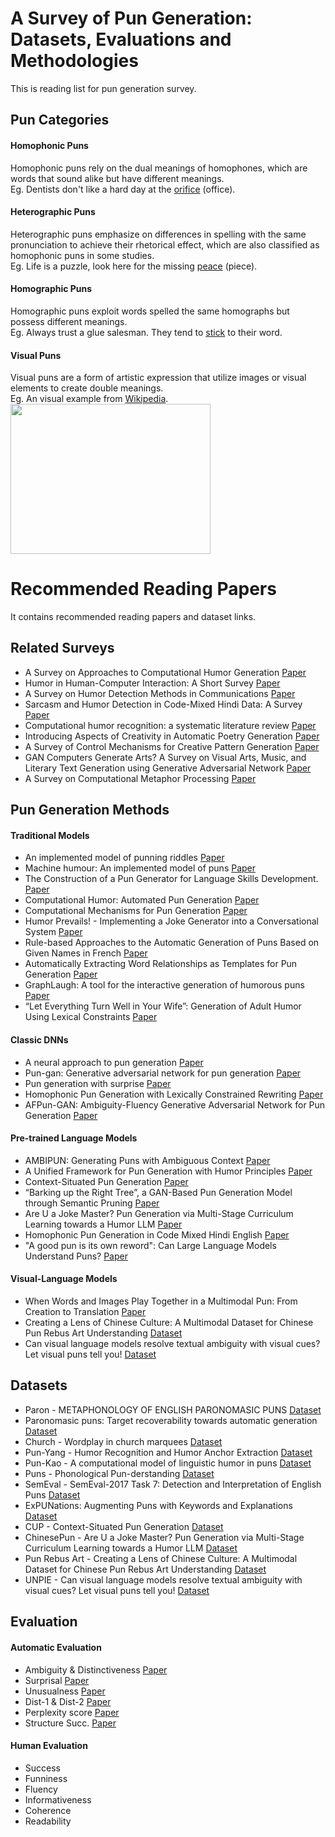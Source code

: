 # A Survey of Pun Generation: Datasets, Evaluations and Methodologies

This is reading list for pun generation survey.

## Pun Categories
#### Homophonic Puns
Homophonic puns rely on the dual meanings of homophones, which are words that sound alike but have different meanings. <br/>
Eg. Dentists don't like a hard day at the <ins>orifice</ins> (office).
#### Heterographic Puns
Heterographic puns emphasize on differences in spelling with the same pronunciation to achieve their rhetorical effect, which are also classified as homophonic puns in some studies. <br/>
Eg. Life is a puzzle, look here for the missing <ins>peace</ins> (piece). 
#### Homographic Puns
Homographic puns exploit words spelled the same homographs but possess different meanings. <br/>
Eg. Always trust a glue salesman. They tend to <ins>stick</ins> to their word. 
#### Visual Puns
Visual puns are a form of artistic expression that utilize images or visual elements to create double meanings. <br/>
Eg. An visual example from [Wikipedia](https://en.wikipedia.org/wiki/Visual_pun).  <br/>
<img src="https://github.com/user-attachments/assets/c07a7554-d714-4f30-bcd5-36587ece8f87" height="240px" width="320px" />

# Recommended Reading Papers
It contains recommended reading papers and dataset links.
## Related Surveys
* A Survey on Approaches to Computational Humor Generation [Paper](https://aclanthology.org/2020.latechclfl-1.4/)
* Humor in Human-Computer Interaction: A Short Survey [Paper](https://www.researchgate.net/publication/320127779_Humor_in_Human-Computer_Interaction_A_Short_Survey)
* A Survey on Humor Detection Methods in Communications [Paper](https://www.researchgate.net/publication/357207527_A_Survey_on_Humor_Detection_Methods_in_Communications)
* Sarcasm and Humor Detection in Code-Mixed Hindi Data: A Survey [Paper](https://link.springer.com/chapter/10.1007/978-981-97-6588-1_34)
* Computational humor recognition: a systematic literature review [Paper](https://link.springer.com/article/10.1007/s10462-024-11043-3)
* Introducing Aspects of Creativity in Automatic Poetry Generation [Paper](https://arxiv.org/abs/2002.02511)
* A Survey of Control Mechanisms for Creative Pattern Generation [Paper](https://onlinelibrary.wiley.com/doi/full/10.1111/cgf.142658)
* GAN Computers Generate Arts? A Survey on Visual Arts, Music, and Literary Text Generation using Generative Adversarial Network [Paper](https://arxiv.org/abs/2108.03857)
* A Survey on Computational Metaphor Processing [Paper](https://dl.acm.org/doi/10.1145/3373265)
## Pun Generation Methods

#### Traditional Models
* An implemented model of punning riddles [Paper](https://arxiv.org/abs/cmp-lg/9406022)
* Machine humour: An implemented model of puns [Paper](https://www2.hawaii.edu/~binsted/papers/Binstedthesis.pdf)
* The Construction of a Pun Generator for Language Skills Development. [Paper](https://www.researchgate.net/publication/220356042_The_Construction_of_a_Pun_Generator_for_Language_Skills_Development)
* Computational Humor: Automated Pun Generation [Paper](https://computationalcreativity.net/iccc20/papers/152-iccc20.pdf)
* Computational Mechanisms for Pun Generation [Paper](https://aclanthology.org/W05-1614.pdf)
* Humor Prevails! - Implementing a Joke Generator into a Conversational System [Paper](https://www.scilit.com/publications/0c04d0de6ba7efb2e22dc379fd27a4d0)
* Rule-based Approaches to the Automatic Generation of Puns Based on Given Names in French [Paper](https://aclanthology.org/2025.chum-1.3.pdf)
* Automatically Extracting Word Relationships as Templates for Pun Generation [Paper](https://aclanthology.org/W09-2004/)
* GraphLaugh: A tool for the interactive generation of humorous puns [Paper](https://www.researchgate.net/publication/224088155_GraphLaugh_A_tool_for_the_interactive_generation_of_humorous_puns)
* “Let Everything Turn Well in Your Wife”: Generation of Adult Humor Using Lexical Constraints [Paper](https://aclanthology.org/P13-2044/)

#### Classic DNNs
* A neural approach to pun generation [Paper](https://aclanthology.org/P18-1153/)
* Pun-gan: Generative adversarial network for pun generation [Paper](https://aclanthology.org/D19-1336/)
* Pun generation with surprise [Paper](https://aclanthology.org/N19-1172/)
* Homophonic Pun Generation with Lexically Constrained Rewriting [Paper](https://aclanthology.org/2020.emnlp-main.229/)
* AFPun-GAN: Ambiguity-Fluency Generative Adversarial Network for Pun Generation [Paper](https://www.researchgate.net/publication/346103120_AFPun-GAN_Ambiguity-Fluency_Generative_Adversarial_Network_for_Pun_Generation)

#### Pre-trained Language Models
* AMBIPUN: Generating Puns with Ambiguous Context [Paper](https://aclanthology.org/2022.naacl-main.77.pdf)
* A Unified Framework for Pun Generation with Humor Principles [Paper](https://aclanthology.org/2022.findings-emnlp.237.pdf)
* Context-Situated Pun Generation [Paper](https://aclanthology.org/2022.emnlp-main.306/)
* “Barking up the Right Tree”, a GAN-Based Pun Generation Model through Semantic Pruning [Paper](https://aclanthology.org/2024.lrec-main.191/)
* Are U a Joke Master? Pun Generation via Multi-Stage Curriculum Learning towards a Humor LLM [Paper](https://aclanthology.org/2024.findings-acl.51.pdf)
* Homophonic Pun Generation in Code Mixed Hindi English [Paper](https://aclanthology.org/2025.chum-1.4.pdf)
* "A good pun is its own reword": Can Large Language Models Understand Puns? [Paper](https://arxiv.org/abs/2404.13599)

#### Visual-Language Models
* When Words and Images Play Together in a Multimodal Pun: From Creation to Translation [Paper](https://www.researchgate.net/publication/362693198_When_Words_and_Images_Play_Together_in_a_Multimodal_Pun_From_Creation_to_Translation)
* Creating a Lens of Chinese Culture: A Multimodal Dataset for Chinese Pun Rebus Art Understanding [Dataset](https://arxiv.org/abs/2406.10318)
* Can visual language models resolve textual ambiguity with visual cues? Let visual puns tell you! [Dataset](https://arxiv.org/abs/2410.01023)

## Datasets
* Paron - METAPHONOLOGY OF ENGLISH PARONOMASIC PUNS [Dataset](https://www.coli.uni-saarland.de/groups/BM/phonetics/icphs/ICPhS1991/12_ICPhS_1991_Vol_5/p12.5_130.pdf)
* Paronomasic puns: Target recoverability towards automatic generation [Dataset](https://docs.lib.purdue.edu/dissertations/AAI3113812/)
* Church - Wordplay in church marquees [Dataset](https://www.degruyter.com/document/doi/10.1515/HUMR.2011.012/pdf?srsltid=AfmBOopfde_ef45y0XqLsc4sx5Lef-uNcE_bcuQNTOzeJgv_IdLBtgp-)
* Pun-Yang - Humor Recognition and Humor Anchor Extraction [Dataset](https://aclanthology.org/D15-1284/)
* Pun-Kao - A computational model of linguistic humor in puns [Dataset](https://pmc.ncbi.nlm.nih.gov/articles/PMC5042108/)
* Puns - Phonological Pun-derstanding [Dataset](https://m-mitchell.com/NAACL-2016/NAACL-HLT2016/pdf/N16-1079.pdf)
* SemEval - SemEval-2017 Task 7: Detection and Interpretation of English Puns [Dataset](https://aclanthology.org/S17-2005/)
* ExPUNations: Augmenting Puns with Keywords and Explanations [Dataset](https://aclanthology.org/2022.emnlp-main.304.pdf)
* CUP - Context-Situated Pun Generation [Dataset](https://aclanthology.org/2022.emnlp-main.306/)
* ChinesePun - Are U a Joke Master? Pun Generation via Multi-Stage Curriculum Learning towards a Humor LLM [Dataset](https://aclanthology.org/2024.findings-acl.51/)
* Pun Rebus Art - Creating a Lens of Chinese Culture: A Multimodal Dataset for Chinese Pun Rebus Art Understanding [Dataset](https://arxiv.org/abs/2406.10318)
* UNPIE - Can visual language models resolve textual ambiguity with visual cues? Let visual puns tell you! [Dataset](https://arxiv.org/abs/2410.01023)

## Evaluation
#### Automatic Evaluation
* Ambiguity & Distinctiveness [Paper](https://pmc.ncbi.nlm.nih.gov/articles/PMC5042108/)
* Surprisal [Paper](https://aclanthology.org/N19-1172/)
* Unusualness [Paper](https://aclanthology.org/N19-1172/)
* Dist-1 & Dist-2 [Paper](https://aclanthology.org/N16-1014/)
* Perplexity score [Paper](https://aclanthology.org/P18-1153/)
* Structure Succ. [Paper](https://aclanthology.org/2022.emnlp-main.306/)
#### Human Evaluation
* Success
* Funniness
* Fluency
* Informativeness
* Coherence
* Readability
